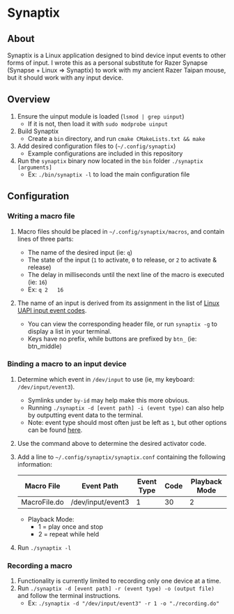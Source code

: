 # Synaptix

## About
Synaptix is a Linux application designed to bind device input events to other forms of input. 
I wrote this as a personal substitute for Razer Synapse (Synapse + Linux => Synaptix) to work with my ancient Razer Taipan mouse, but it should work with any input device.

## Overview
1. Ensure the uinput module is loaded (`lsmod | grep uinput`)
    * If it is not, then load it with `sudo modprobe uinput`
1. Build Synaptix
    * Create a `bin` directory, and run `cmake CMakeLists.txt && make`
1. Add desired configuration files to (`~/.config/synaptix`)
    * Example configurations are included in this repository
1. Run the `synaptix` binary now located in the `bin` folder `./synaptix [arguments]`
    * Ex: `./bin/synaptix -l` to load the main configuration file

## Configuration
### Writing a macro file
1. Macro files should be placed in `~/.config/synaptix/macros`, and contain lines of three parts:
    * The name of the desired input (ie: `q`)
    * The state of the input (`1` to activate, `0` to release, or `2` to activate & release)
    * The delay in milliseconds until the next line of the macro is executed (ie: `16`)
    * Ex: `q 2   16`

1. The name of an input is derived from its assignment in the list of [Linux UAPI input event codes](https://github.com/torvalds/linux/blob/master/include/uapi/linux/input-event-codes.h).
    * You can view the corresponding header file, or run `synaptix -g` to display a list in your terminal.
    * Keys have no prefix, while buttons are prefixed by `btn_` (ie: btn_middle)

### Binding a macro to an input device
1. Determine which event in `/dev/input` to use (ie, my keyboard: `/dev/input/event3`).
    * Symlinks under `by-id` may help make this more obvious.
    * Running `./synaptix -d [event path] -i (event type)` can also help by outputting event data to the terminal.
    * Note: event type should most often just be left as `1`, but other options can be found [here](https://github.com/torvalds/linux/blob/dbfa18c5d7695766f24c0c140204e1f8c921fb95/include/uapi/linux/input-event-codes.h#L39).

1. Use the command above to determine the desired activator code.
1. Add a line to `~/.config/synaptix/synaptix.conf` containing the following information:

    | Macro File    | Event Path        | Event Type | Code | Playback Mode |
    | ------------- | ----------------- | ---------- | ---- | ------------- |
    | MacroFile.do  | /dev/input/event3 | 1          | 30   | 2             |

    * Playback Mode:
        * 1 = play once and stop
        * 2 = repeat while held

1. Run `./synaptix -l`

### Recording a macro
1. Functionality is currently limited to recording only one device at a time.
1. Run `./synaptix -d [event path] -r (event type) -o (output file)` and follow the terminal instructions.
    * Ex: `./synaptix -d "/dev/input/event3" -r 1 -o "./recording.do"`
